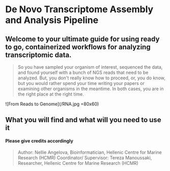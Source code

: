 # **De Novo Transcriptome Assembly and Analysis Pipeline**

## Welcome to your ultimate guide for using ready to go, containerized workflows for analyzing transcriptomic data.

> So you have sampled your organism of interest, sequenced the data, and found yourself with a bunch of NGS reads that need to be analyzed. But, you don't really know how to proceed, or, you do know, but you would rather spend your time writing your papers or examining other organisms in the meantime. In both cases, you are in the right place at the right time.

![From Reads to Genome](/RNA.jpg =80x60)

## **What you will find and what will you need to use it**



#### Please give credits accordingly 
> Author: Nellie Angelova, Bioinformatician, Hellenic Centre for Marine Research (HCMR)
> Coordinator/ Supervisor: Tereza Manoussaki, Researcher, Hellenic Centre for Marine Research (HCMR)
